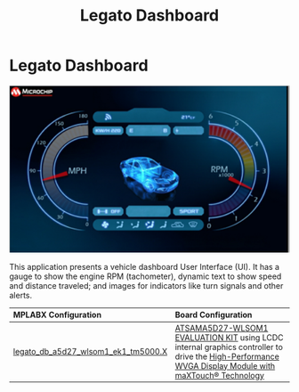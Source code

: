 ﻿---
parent: Example Applications
title: Legato Dashboard
nav_order: 1
---

# Legato Dashboard

![](./../../images/legato_dashboard.png)

This application presents a vehicle dashboard User Interface (UI).  It has a gauge to show the engine RPM (tachometer), dynamic text to show speed and distance traveled; and images for indicators like turn signals and other alerts. 

|MPLABX Configuration|Board Configuration|
|:-------------------|:------------------|
| [legato_db_a5d27_wlsom1_ek1_tm5000.X](./firmware/legato_db_a5d27_wlsom1_ek1_tm5000.X/readme.md)| [ATSAMA5D27-WLSOM1 EVALUATION KIT](https://www.microchip.com/en-us/development-tool/DM320117) using LCDC internal graphics controller to drive the [High-Performance WVGA Display Module with maXTouch® Technology](https://www.microchip.com/DevelopmentTools/ProductDetails/PartNO/AC320005-5)|